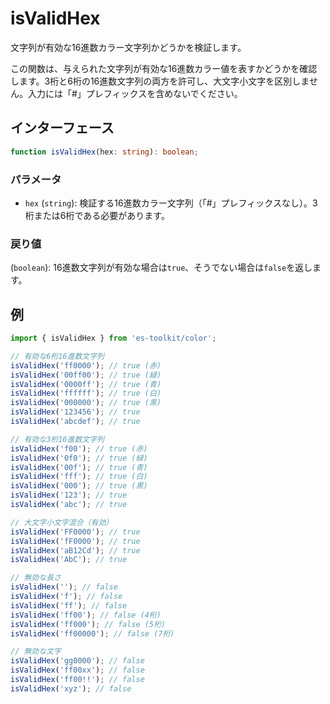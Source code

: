 # isValidHex

文字列が有効な16進数カラー文字列かどうかを検証します。

この関数は、与えられた文字列が有効な16進数カラー値を表すかどうかを確認します。3桁と6桁の16進数文字列の両方を許可し、大文字小文字を区別しません。入力には「#」プレフィックスを含めないでください。

## インターフェース

```typescript
function isValidHex(hex: string): boolean;
```

### パラメータ

- `hex` (`string`): 検証する16進数カラー文字列（「#」プレフィックスなし）。3桁または6桁である必要があります。

### 戻り値

(`boolean`): 16進数文字列が有効な場合は`true`、そうでない場合は`false`を返します。

## 例

```typescript
import { isValidHex } from 'es-toolkit/color';

// 有効な6桁16進数文字列
isValidHex('ff0000'); // true (赤)
isValidHex('00ff00'); // true (緑)
isValidHex('0000ff'); // true (青)
isValidHex('ffffff'); // true (白)
isValidHex('000000'); // true (黒)
isValidHex('123456'); // true
isValidHex('abcdef'); // true

// 有効な3桁16進数文字列
isValidHex('f00'); // true (赤)
isValidHex('0f0'); // true (緑)
isValidHex('00f'); // true (青)
isValidHex('fff'); // true (白)
isValidHex('000'); // true (黒)
isValidHex('123'); // true
isValidHex('abc'); // true

// 大文字小文字混合（有効）
isValidHex('FF0000'); // true
isValidHex('fF0000'); // true
isValidHex('aB12Cd'); // true
isValidHex('AbC'); // true

// 無効な長さ
isValidHex(''); // false
isValidHex('f'); // false
isValidHex('ff'); // false
isValidHex('ff00'); // false (4桁)
isValidHex('ff000'); // false (5桁)
isValidHex('ff00000'); // false (7桁)

// 無効な文字
isValidHex('gg0000'); // false
isValidHex('ff00xx'); // false
isValidHex('ff00!!'); // false
isValidHex('xyz'); // false
```
